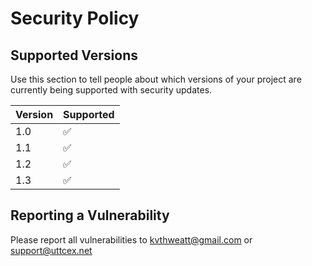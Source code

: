 # Security Policy

## Supported Versions

Use this section to tell people about which versions of your project are
currently being supported with security updates.

| Version | Supported          |
| ------- | ------------------ |
| 1.0     | :white_check_mark: |
| 1.1     | :white_check_mark: |
| 1.2     | :white_check_mark: |
| 1.3     | :white_check_mark: |

## Reporting a Vulnerability

Please report all vulnerabilities to kvthweatt@gmail.com or support@uttcex.net
